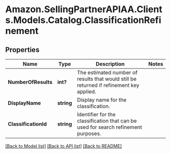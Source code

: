 # Amazon.SellingPartnerAPIAA.Clients.Models.Catalog.ClassificationRefinement
## Properties

Name | Type | Description | Notes
------------ | ------------- | ------------- | -------------
**NumberOfResults** | **int?** | The estimated number of results that would still be returned if refinement key applied. | 
**DisplayName** | **string** | Display name for the classification. | 
**ClassificationId** | **string** | Identifier for the classification that can be used for search refinement purposes. | 

[[Back to Model list]](../README.md#documentation-for-models) [[Back to API list]](../README.md#documentation-for-api-endpoints) [[Back to README]](../README.md)

